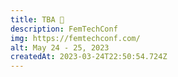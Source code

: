 ```yaml
---
title: TBA 🍿
description: FemTechConf
img: https://femtechconf.com/
alt: May 24 - 25, 2023
createdAt: 2023-03-24T22:50:54.724Z
---
```

